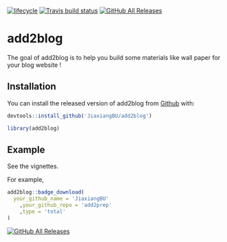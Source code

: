 
[![lifecycle](https://img.shields.io/badge/lifecycle-experimental-orange.svg)](https://www.tidyverse.org/lifecycle/#experimental)
[![Travis build
status](https://travis-ci.org/JiaxiangBU/add2blog.svg?branch=master)](https://travis-ci.org/JiaxiangBU/add2blog)
[![GitHub All
Releases](https://img.shields.io/github/downloads/JiaxiangBU/add2blog/total.svg)](https://github.com/JiaxiangBU/add2blog)

<!-- README.md is generated from README.Rmd. Please edit that file -->

# add2blog

The goal of add2blog is to help you build some materials like wall paper
for your blog website \!

## Installation

You can install the released version of add2blog from
[Github](https://github.com/JiaxiangBU/add2blog) with:

``` r
devtools::install_github('JiaxiangBU/add2blog')
```

``` r
library(add2blog)
```

## Example

See the vignettes.

For example,

``` r
add2blog::badge_download(
  your_github_name = 'JiaxiangBU'
    ,your_github_repo = 'add2prep'
    ,type = 'total'
)
```

[![GitHub All
Releases](https://img.shields.io/github/downloads/JiaxiangBU/add2blog/total.svg)](https://github.com/JiaxiangBU/add2blog)

